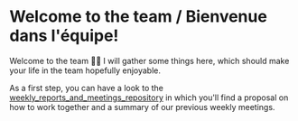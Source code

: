 # Welcome to the team / Bienvenue dans l'équipe!

Welcome to the team :tada::tada: 
I will gather some things here, which should make your life in the team hopefully enjoyable.
 
As a first step, you can have a look to the [weekly_reports_and_meetings_repository](https://github.com/LGuery/teamwork_monitoring/tree/master/weekly_reports_and_meetings_repository) in which you'll find a proposal on how to work together and a summary of our previous weekly meetings.
